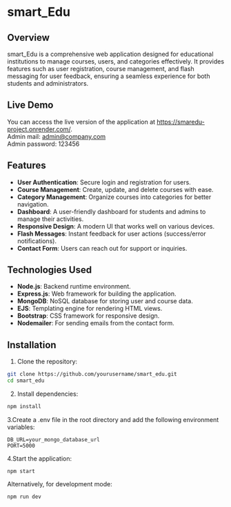 # smart_Edu

## Overview
smart_Edu is a comprehensive web application designed for educational institutions to manage courses, users, and categories effectively. It provides features such as user registration, course management, and flash messaging for user feedback, ensuring a seamless experience for both students and administrators.

## Live Demo
You can access the live version of the application at https://smaredu-project.onrender.com/.
<br>Admin mail: admin@company.com
<br>Admin password: 123456

## Features
- **User Authentication**: Secure login and registration for users.
- **Course Management**: Create, update, and delete courses with ease.
- **Category Management**: Organize courses into categories for better navigation.
- **Dashboard**: A user-friendly dashboard for students and admins to manage their activities.
- **Responsive Design**: A modern UI that works well on various devices.
- **Flash Messages**: Instant feedback for user actions (success/error notifications).
- **Contact Form**: Users can reach out for support or inquiries.

## Technologies Used
- **Node.js**: Backend runtime environment.
- **Express.js**: Web framework for building the application.
- **MongoDB**: NoSQL database for storing user and course data.
- **EJS**: Templating engine for rendering HTML views.
- **Bootstrap**: CSS framework for responsive design.
- **Nodemailer**: For sending emails from the contact form.

## Installation
1. Clone the repository:
  ```bash
  git clone https://github.com/yourusername/smart_edu.git
  cd smart_edu
  ```
2. Install dependencies:
  ```bash
  npm install
  ```
3.Create a .env file in the root directory and add the following environment variables:
  ```
DB_URL=your_mongo_database_url
PORT=5000
  ```
4.Start the application:
  ```
  npm start
  ```
Alternatively, for development mode:
  ```
  npm run dev
  ```


